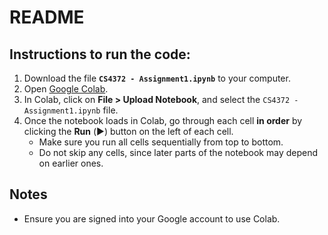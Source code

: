 # README

## Instructions to run the code:

1. Download the file **`CS4372 - Assignment1.ipynb`** to your computer.  
2. Open [Google Colab](https://colab.research.google.com/).  
3. In Colab, click on **File > Upload Notebook**, and select the `CS4372 - Assignment1.ipynb` file.  
4. Once the notebook loads in Colab, go through each cell **in order** by clicking the **Run** (▶️) button on the left of each cell.  
   - Make sure you run all cells sequentially from top to bottom.  
   - Do not skip any cells, since later parts of the notebook may depend on earlier ones.  

## Notes
- Ensure you are signed into your Google account to use Colab.  
